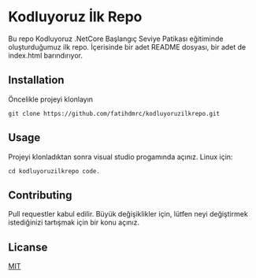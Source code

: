 # Kodluyoruz İlk Repo
Bu repo Kodluyoruz .NetCore Başlangıç Seviye Patikası eğitiminde oluşturduğumuz ilk repo. İçerisinde bir adet README dosyası, bir adet de index.html barındırıyor.
## Installation
Öncelikle projeyi klonlayın

```git clone https://github.com/fatihdmrc/kodluyoruzilkrepo.git```

## Usage
Projeyi klonladıktan sonra visual studio progamında açınız.
Linux için:

```cd kodluyoruzilkrepo code. ```

## Contributing
Pull requestler kabul edilir. Büyük değişiklikler için, lütfen neyi değiştirmek istediğinizi tartışmak için bir konu açınız.

## Licanse
[MIT](https://mit-license.org/)


